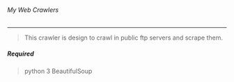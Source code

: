###### My Web Crawlers

------------

> This crawler is design to crawl in public ftp servers and scrape them. 

##### Required 
>python 3
>BeautifulSoup



